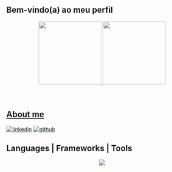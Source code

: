 ## Bem-vindo(a) ao meu perfil

<div align="center">
   <a href="https://github.com/jorgehenrrique">
   <img height="165em" src="https://github-readme-stats.vercel.app/api?username=jorgehenrrique&show_icons=true&theme=tokyonight&include_all_commits=true&count_private=true"/>
   <img height="165em" src="https://github-readme-stats.vercel.app/api/top-langs/?username=jorgehenrrique&layout=compact&langs_count=6&theme=tokyonight"/>
</div>
    
<div style="display: inline_block"><br></div>

<br>
 
## About me

 [![linkedin](https://skillicons.dev/icons?i=linkedin)](https://www.linkedin.com/in/jorge-henrique0)
 [![github](https://skillicons.dev/icons?i=github)](https://github.com/jorgehenrrique)

## Languages | Frameworks | Tools
<div>
<p align="center">
  <a href="https://skillicons.dev">
    <img src="https://skillicons.dev/icons?i=git,html,css,js,ts,nodejs,react,nextjs,tailwind,postgres,postman,vscode,vite,vercel" />
  </a>
</p>
</div>
